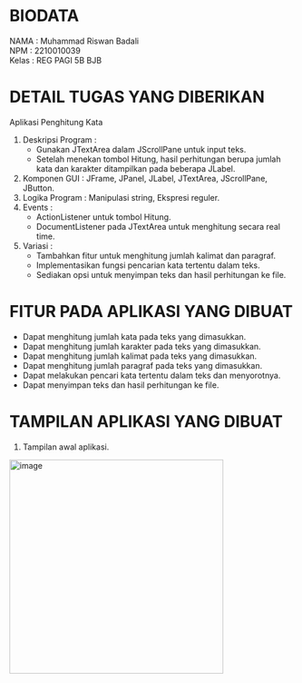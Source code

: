 # BIODATA
NAMA   : Muhammad Riswan Badali<br>
NPM    : 2210010039<br>
Kelas  : REG PAGI 5B BJB<br>

# DETAIL TUGAS YANG DIBERIKAN
Aplikasi Penghitung Kata<br>
1. Deskripsi Program :<br>
   - Gunakan JTextArea dalam JScrollPane untuk input teks.<br>
   - Setelah menekan tombol Hitung, hasil perhitungan berupa jumlah kata dan karakter ditampilkan pada beberapa JLabel.<br>
2. Komponen GUI : JFrame, JPanel, JLabel, JTextArea, JScrollPane, JButton.<br>
3. Logika Program : Manipulasi string, Ekspresi reguler.<br>
4. Events :<br>
   - ActionListener untuk tombol Hitung.<br>
   - DocumentListener pada JTextArea untuk menghitung secara real time.<br>
5. Variasi :<br>
   - Tambahkan fitur untuk menghitung jumlah kalimat dan paragraf.<br>
   - Implementasikan fungsi pencarian kata tertentu dalam teks.<br>
   - Sediakan opsi untuk menyimpan teks dan hasil perhitungan ke file.<br>

# FITUR PADA APLIKASI YANG DIBUAT
- Dapat menghitung jumlah kata pada teks yang dimasukkan.<br>
- Dapat menghitung jumlah karakter pada teks yang dimasukkan.<br>
- Dapat menghitung jumlah kalimat pada teks yang dimasukkan.<br>
- Dapat menghitung jumlah paragraf pada teks yang dimasukkan.<br>
- Dapat melakukan pencari kata tertentu dalam teks dan menyorotnya.<br>
- Dapat menyimpan teks dan hasil perhitungan ke file.<br>

# TAMPILAN APLIKASI YANG DIBUAT
1. Tampilan awal aplikasi.<br>
<img width="377" alt="image" src="https://github.com/user-attachments/assets/42c2b25e-b3dc-4fdb-8eb4-4fc77602c4f5">
